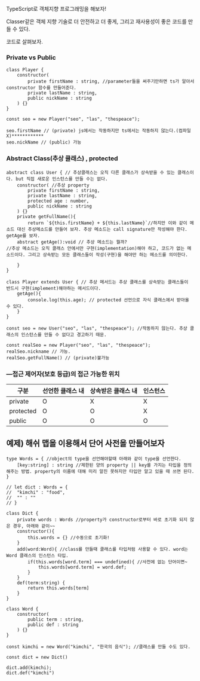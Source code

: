TypeScript로 객체지향 프로그래밍을 해보자!

Classer같은 객체 지향 기술로 더 안전하고 더 좋게, 그리고 재사용성이 좋은 코드를 만들 수 있다.

코드로 살펴보자.

### Private vs Public

```tsx
class Player {
	constructor(
		private firstName : string, //parameter들을 써주기만하면 ts가 알아서 constructor 함수를 만들어준다.
		private lastName : string,
		public nickName : string
	) {}
}

const seo = new Player("seo", "las", "thespeace");

seo.firstName // (private) js에서는 작동하지만 ts에서는 작동하지 않는다.(컴파일X)************
seo.nickName // (public) 가능

```

### Abstract Class(추상 클래스) , protected

```tsx
abstract class User { // 추상클래스는 오직 다른 클래스가 상속받을 수 있는 클래스이다. but 직접 새로운 인스턴스를 만들 수는 없다.
	constructor( //추상 property
		private firstName : string, 
		private lastName : string,
		protected age : number,
		public nickName : string
	) {}
	private getFullName(){ 
		return `${this.firstName} + ${this.lastName}`//하지만 이와 같이 메소드 대신 추상메소드를 만들어 보자. 추상 메소드는 call signature만 작성해야 한다. getAge를 보자.
	abstract getAge():void // 추상 메소드는 뭘까? 
//추상 메소드는 오직 클래스 안에서만 구현(implementation)해야 하고, 코드가 없는 메소드이다. 그리고 상속받는 모든 클래스들이 작성(구현)을 해야만 하는 메소드를 의미한다.

	}
}

class Player extends User { // 추상 메서드는 추상 클래스를 상속받는 클래스들이 반드시 구현(implement)해야하는 메서드이다.
	getAge(){
		console.log(this.age); // protected 선언으로 자식 클래스에서 받아올 수 있다.
	}
}

const seo = new User("seo", "las", "thespeace"); //작동하지 않는다. 추상 클래스의 인스턴스를 만들 수 없다고 경고하기 때문.

const realSeo = new Player("seo", "las", "thespeace");
realSeo.nickname // 가능.
realSeo.getFullName() // (private)불가능
```

### —접근 제어자(보호 등급)의 접근 가능한 위치

| 구분 | 선언한 클래스 내 | 상속받은 클래스 내 | 인스턴스 |
| --- | --- | --- | --- |
| private | O | X | X |
| protected | O | O | X |
| public | O | O | O |

## 예제) 해쉬 맵을 이용해서 단어 사전을 만들어보자

```tsx
type Words = { //object의 type을 선언해야할때 아래와 같이 type을 선언한다.
	[key:string] : string //제한된 양의 property || key를 가지는 타입을 정의해주는 방법. property의 이름에 대해 미리 알진 못하지만 타입만 알고 있을 때 쓰면 된다.
}

// let dict : Words = {
// 	"kimchi" : "food",
// 	"" : ""
// }

class Dict {
	private words : Words //property가 constructor로부터 바로 초기화 되지 않은 경우, 아래와 같이~~
	constructor(){
		this.words = {} //수동으로 초기화!
	}
	add(word:Word){ //class를 만들때 클래스를 타입처럼 사용할 수 있다. word는 Word 클래스의 인스턴스 타입.
		if(this.words[word.term] === undefined){ //사전에 없는 단어이면~
			this.words[word.term] = word.def;
		}
	}
	def(term:string) {
		return this.words[term]
	}
}

class Word {
	constructor(
		public term : string,
		public def : string
	) {}
}

const kimchi = new Word("kimchi", "한국의 음식"); //클래스를 만들 수도 있다.

const dict = new Dict()

dict.add(kimchi);
dict.def("kimchi")
```
